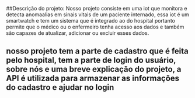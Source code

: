 ##Descrição do projeto:
Nosso projeto consiste em uma iot que monitora e detecta anomaalias em sinais vitais de um paciente internado, essa iot é um smartwatch e tem um sistema que é integrado ao do hospital portanto permite que o médico ou o enfermeiro tenha acesso aos dados e também são capazes de atualizar, adicionar ou excluir esses dados. 

## nosso projeto tem a parte de cadastro que é feita pelo hospital, tem a parte de login do usuário, sobre nós e uma breve explicação do projeto, a API é utilizada para armazenar as informações do cadastro e ajudar no login 

